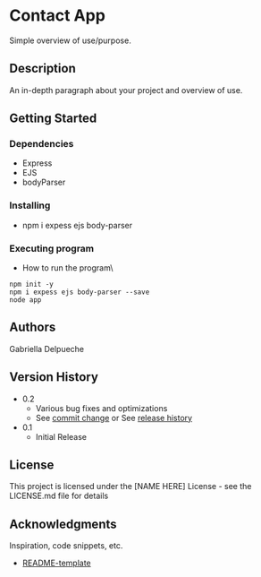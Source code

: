 # Contact App

Simple overview of use/purpose.

## Description

An in-depth paragraph about your project and overview of use.

## Getting Started

### Dependencies

* Express
* EJS
* bodyParser

### Installing

* npm i expess ejs body-parser

### Executing program

* How to run the program\
```
npm init -y
npm i expess ejs body-parser --save
node app
```

## Authors

Gabriella Delpueche

## Version History

* 0.2
    * Various bug fixes and optimizations
    * See [commit change]() or See [release history]()
* 0.1
    * Initial Release

## License

This project is licensed under the [NAME HERE] License - see the LICENSE.md file for details

## Acknowledgments

Inspiration, code snippets, etc.
* [README-template](https://gist.github.com/DomPizzie/7a5ff55ffa9081f2de27c315f5018afc)